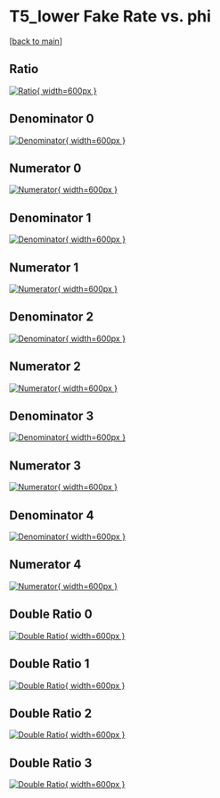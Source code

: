 # T5_lower Fake Rate vs. phi

[[back to main](./)]



## Ratio

[![Ratio](../mtv/var/T5_lower_fakerate_phi.png){ width=600px }](../mtv/var/T5_lower_fakerate_phi.pdf)

## Denominator 0

[![Denominator](../mtv/den/T5_lower_fakerate_phi_den0.png){ width=600px }](../mtv/den/T5_lower_fakerate_phi_den0.pdf)

## Numerator 0

[![Numerator](../mtv/num/T5_lower_fakerate_phi_num0.png){ width=600px }](../mtv/num/T5_lower_fakerate_phi_num0.pdf)

## Denominator 1

[![Denominator](../mtv/den/T5_lower_fakerate_phi_den1.png){ width=600px }](../mtv/den/T5_lower_fakerate_phi_den1.pdf)

## Numerator 1

[![Numerator](../mtv/num/T5_lower_fakerate_phi_num1.png){ width=600px }](../mtv/num/T5_lower_fakerate_phi_num1.pdf)

## Denominator 2

[![Denominator](../mtv/den/T5_lower_fakerate_phi_den2.png){ width=600px }](../mtv/den/T5_lower_fakerate_phi_den2.pdf)

## Numerator 2

[![Numerator](../mtv/num/T5_lower_fakerate_phi_num2.png){ width=600px }](../mtv/num/T5_lower_fakerate_phi_num2.pdf)

## Denominator 3

[![Denominator](../mtv/den/T5_lower_fakerate_phi_den3.png){ width=600px }](../mtv/den/T5_lower_fakerate_phi_den3.pdf)

## Numerator 3

[![Numerator](../mtv/num/T5_lower_fakerate_phi_num3.png){ width=600px }](../mtv/num/T5_lower_fakerate_phi_num3.pdf)

## Denominator 4

[![Denominator](../mtv/den/T5_lower_fakerate_phi_den4.png){ width=600px }](../mtv/den/T5_lower_fakerate_phi_den4.pdf)

## Numerator 4

[![Numerator](../mtv/num/T5_lower_fakerate_phi_num4.png){ width=600px }](../mtv/num/T5_lower_fakerate_phi_num4.pdf)

## Double Ratio 0

[![Double Ratio](../mtv/ratio/T5_lower_fakerate_phi_ratio0.png){ width=600px }](../mtv/ratio/T5_lower_fakerate_phi_ratio0.pdf)

## Double Ratio 1

[![Double Ratio](../mtv/ratio/T5_lower_fakerate_phi_ratio1.png){ width=600px }](../mtv/ratio/T5_lower_fakerate_phi_ratio1.pdf)

## Double Ratio 2

[![Double Ratio](../mtv/ratio/T5_lower_fakerate_phi_ratio2.png){ width=600px }](../mtv/ratio/T5_lower_fakerate_phi_ratio2.pdf)

## Double Ratio 3

[![Double Ratio](../mtv/ratio/T5_lower_fakerate_phi_ratio3.png){ width=600px }](../mtv/ratio/T5_lower_fakerate_phi_ratio3.pdf)

